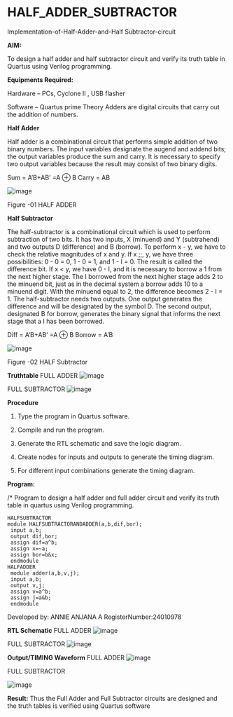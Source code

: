 # HALF_ADDER_SUBTRACTOR

Implementation-of-Half-Adder-and-Half Subtractor-circuit

**AIM:**

To design a half adder and half subtractor circuit and verify its truth table in Quartus using Verilog programming.

**Equipments Required:**

Hardware – PCs, Cyclone II , USB flasher 

Software – Quartus prime Theory Adders are digital circuits that carry out the addition of numbers.

**Half Adder**

Half adder is a combinational circuit that performs simple addition of two binary numbers. The input variables designate the augend and addend bits; the output variables produce the sum and carry. It is necessary to specify two output variables because the result may consist of two binary digits.

Sum = A’B+AB’ =A ⊕ B Carry = AB

![image](https://github.com/naavaneetha/HALF_ADDER_SUBTRACTOR/assets/154305477/bd4a0b2c-cdbc-4184-ab08-81578f121e1f)

Figure -01 HALF ADDER

**Half Subtractor**

The half-subtractor is a combinational circuit which is used to perform subtraction of two bits. It has two inputs, X (minuend) and Y (subtrahend) and two outputs D (difference) and B (borrow). To perform x - y, we have to check the relative magnitudes of x and y. If x ;;, y, we have three possibilities: 0 - 0 = 0, 1 - 0 = 1, and 1 - I = 0. The result is called the difference bit. If x < y, we have 0 - I, and it is necessary to borrow a 1 from the next higher stage. The I borrowed from the next higher stage adds 2 to the minuend bit, just as in the decimal system a borrow adds 10 to a minuend digit. With the minuend equal to 2, the difference becomes 2 - I = 1. The half-subtractor needs two outputs. One output generates the difference and will be designated by the symbol D. The second output, designated B for borrow, generates the binary signal that informs the next stage that a I has been borrowed. 

Diff = A’B+AB’ =A ⊕ B
Borrow = A’B

 ![image](https://github.com/naavaneetha/HALF_ADDER_SUBTRACTOR/assets/154305477/d76b099c-513f-4e7c-843a-e2fd028a531a)

Figure -02 HALF Subtractor

**Truthtable**
FULL ADDER 
![image](https://github.com/user-attachments/assets/bab07b4f-fa9b-4f21-a77b-12ca88cfdee9)

FULL SUBTRACTOR
![image](https://github.com/user-attachments/assets/b9e958d5-cfb4-4971-9dba-19603af10d90)




**Procedure**

1.	Type the program in Quartus software.

2.	Compile and run the program.

3.	Generate the RTL schematic and save the logic diagram.

4.	Create nodes for inputs and outputs to generate the timing diagram.

5.	For different input combinations generate the timing diagram.


**Program:**

/* Program to design a half adder and full adder circuit and verify its truth table in quartus using Verilog programming.

```
HALFSUBTRACTOR 
module HALFSUBTRACTORANDADDER(a,b,dif,bor);
 input a,b;
 output dif,bor;
 assign dif=a^b;
 assign x=~a;
 assign bor=b&x;
 endmodule 
HALFADDER
 module adder(a,b,v,j);
 input a,b;
 output v,j;
 assign v=a^b;
 assign j=a&b;
 endmodule
```

Developed by: ANNIE ANJANA A RegisterNumber:24010978

**RTL Schematic**
FULL ADDER
![image](https://github.com/user-attachments/assets/04927a85-028c-424e-b3e9-3d59ee6a9924)

FULL SUBTRACTOR
![image](https://github.com/user-attachments/assets/d1d73635-9057-4674-9725-51bce5e62acf)


**Output/TIMING Waveform**
FULL ADDER
![image](https://github.com/user-attachments/assets/25001916-7770-4b0d-8f44-f27c257babd2)

FULL SUBTRACTOR

![image](https://github.com/user-attachments/assets/0fa06dbc-b7de-4d6d-a498-452768b907c8)



**Result:**
Thus the Full Adder and Full Subtractor circuits are designed and the truth tables is
 verified using Quartus software
